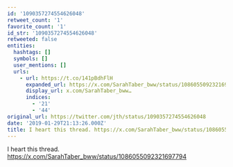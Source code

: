 ```yaml
---
id: '1090357274554626048'
retweet_count: '1'
favorite_count: '1'
id_str: '1090357274554626048'
retweeted: false
entities:
  hashtags: []
  symbols: []
  user_mentions: []
  urls:
    - url: https://t.co/141pBdhFlH
      expanded_url: https://x.com/SarahTaber_bww/status/1086055092321697794
      display_url: x.com/SarahTaber_bww…
      indices:
        - '21'
        - '44'
original_url: https://twitter.com/jth/status/1090357274554626048
date: '2019-01-29T21:13:26.000Z'
title: I heart this thread. https://x.com/SarahTaber_bww/status/1086055092321697794
---
```


I heart this thread. https://x.com/SarahTaber_bww/status/1086055092321697794